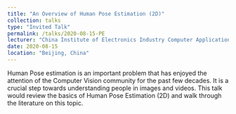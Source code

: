 ```yaml
---
title: "An Overview of Human Pose Estimation (2D)"
collection: talks
type: "Invited Talk"
permalink: /talks/2020-08-15-PE
lecturer: "China Institute of Electronics Industry Computer Application Technology"
date: 2020-08-15
location: "Beijing, China"
---
```


Human Pose estimation is an important problem that has enjoyed the attention of the Computer Vision community for the past few decades. It is a crucial step towards understanding people in images and videos. This talk would review the basics of Human Pose Estimation (2D) and walk through the literature on this topic. 



